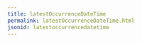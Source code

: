 ```yaml
---
title: latestOccurrenceDateTime
permalink: latestOccurrenceDateTime.html
jsonid: latestoccurrencedatetime
---
```

